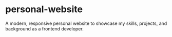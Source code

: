 # personal-website
A modern, responsive personal website to showcase my skills, projects, and background as a frontend developer.
